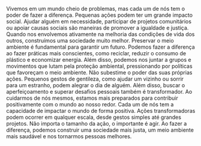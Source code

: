 Vivemos em um mundo cheio de problemas, mas cada um de nós tem o poder de fazer a diferença.
           Pequenas ações podem ter um grande impacto social. Ajudar alguém em necessidade, participar de projetos comunitários ou apoiar causas sociais são maneiras de promover a igualdade e justiça. Quando nos envolvemos ativamente na melhoria das condições de vida dos outros, construímos uma sociedade muito melhor.
             Preservar o meio ambiente é fundamental para garantir um futuro. Podemos fazer a diferença ao fazer práticas mais conscientes, como reciclar, reduzir o consumo de plástico e economizar energia. Além disso, podemos nos juntar a grupos e movimentos que lutam pela proteção ambiental, pressionando por políticas que favoreçam o meio ambiente.
           Não subestime o poder das suas próprias ações. Pequenos gestos de gentileza, como ajudar um vizinho ou sorrir para um estranho, podem alegrar o dia de alguém. Além disso, buscar o aperfeiçoamento e superar desafios pessoais também é transformador. Ao cuidarmos de nós mesmos, estamos mais preparados para contribuir positivamente com o mundo ao nosso redor.
           Cada um de nós tem a capacidade de impactar o mundo de forma positiva. Ações transformadoras podem ocorrer em qualquer escala, desde gestos simples até grandes projetos. Não importa o tamanho da ação, o importante é agir. Ao fazer a diferença, podemos construir uma sociedade mais justa, um meio ambiente mais saudável e nos tornarmos pessoas melhores. 




